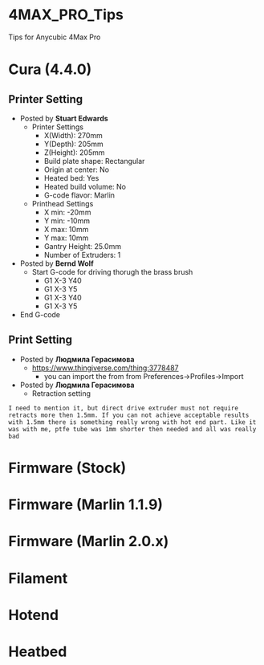 # 4MAX_PRO_Tips
Tips for Anycubic 4Max Pro

# Cura (4.4.0)

## Printer Setting
- Posted by **Stuart Edwards**
  - Printer Settings
    - X(Width): 270mm
    - Y(Depth): 205mm
    - Z(Height): 205mm
    - Build plate shape: Rectangular
    - Origin at center: No
    - Heated bed: Yes
    - Heated build volume: No
    - G-code flavor: Marlin
  - Printhead Settings
    - X min: -20mm
    - Y min: -10mm
    - X max: 10mm
    - Y max: 10mm
    - Gantry Height: 25.0mm
    - Number of Extruders: 1
- Posted by **Bernd Wolf**
  - Start G-code for driving thorugh the brass brush
    - G1 X-3 Y40
    - G1 X-3 Y5
    - G1 X-3 Y40
    - G1 X-3 Y5
- End G-code

## Print Setting
 - Posted by **Людмила Герасимова**
   - https://www.thingiverse.com/thing:3778487
     - you can import the from from Preferences->Profiles->Import
 - Posted by **Людмила Герасимова**
   - Retraction setting
```
I need to mention it, but direct drive extruder must not require retracts more then 1.5mm. If you can not achieve acceptable results with 1.5mm there is something really wrong with hot end part. Like it was with me, ptfe tube was 1mm shorter then needed and all was really bad
```

# Firmware (Stock)

# Firmware (Marlin 1.1.9)

# Firmware (Marlin 2.0.x)

# Filament

# Hotend

# Heatbed
